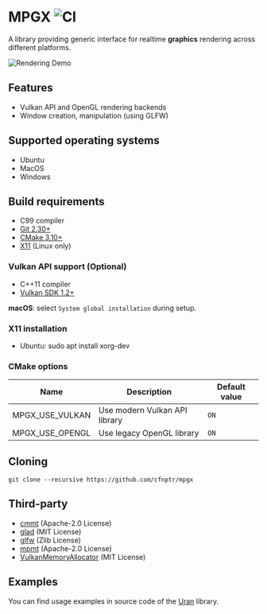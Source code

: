 # MPGX ![CI](https://github.com/cfnptr/mpgx/actions/workflows/cmake.yml/badge.svg)

A library providing generic interface for realtime **graphics** rendering across different platforms.

![Rendering Demo](https://user-images.githubusercontent.com/20398717/174491973-aa39074d-587f-4b2f-8ed1-e4231f47c102.jpeg)

## Features

* Vulkan API and OpenGL rendering backends
* Window creation, manipulation (using GLFW)

## Supported operating systems

* Ubuntu
* MacOS
* Windows

## Build requirements

* C99 compiler
* [Git 2.30+](https://git-scm.com/)
* [CMake 3.10+](https://cmake.org/)
* [X11](https://www.x.org/) (Linux only)

### Vulkan API support (Optional)

* C++11 compiler
* [Vulkan SDK 1.2+](https://vulkan.lunarg.com/)

**macOS**: select ```System global installation``` during setup.

### X11 installation

* Ubuntu: sudo apt install xorg-dev

### CMake options

| Name                | Description                   | Default value |
|---------------------|-------------------------------|---------------|
| MPGX_USE_VULKAN     | Use modern Vulkan API library | `ON`          |
| MPGX_USE_OPENGL     | Use legacy OpenGL library     | `ON`          |

## Cloning

```
git clone --recursive https://github.com/cfnptr/mpgx
```

## Third-party

* [cmmt](https://github.com/cfnptr/cmmt/) (Apache-2.0 License)
* [glad](https://glad.dav1d.de/) (MIT License)
* [glfw](https://www.glfw.org/) (Zlib License)
* [mpmt](https://github.com/cfnptr/mpmt/) (Apache-2.0 License)
* [VulkanMemoryAllocator](https://gpuopen.com/vulkan-memory-allocator/) (MIT License)

## Examples

You can find usage examples in source code of the [Uran](https://github.com/cfnptr/uran/) library.
